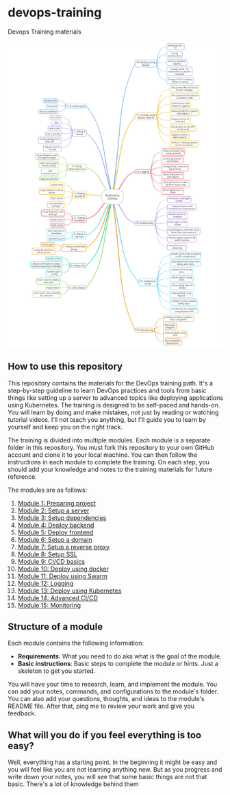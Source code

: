 # devops-training

Devops Training materials

![Roadmap](images/roadmap.jpg)

## How to use this repository

This repository contains the materials for the DevOps training path. It's a step-by-step guideline to learn DevOps practices and tools from basic things like setting up a server to advanced topics like deploying applications using Kubernetes. The training is designed to be self-paced and hands-on. You will learn by doing and make mistakes, not just by reading or watching tutorial videos. I'll not teach you anything, but I'll guide you to learn by yourself and keep you on the right track.

The training is divided into multiple modules. Each module is a separate folder in this repository. You must fork this repository to your own GitHub account and clone it to your local machine. You can then follow the instructions in each module to complete the training. On each step, you should add your knowledge and notes to the training materials for future reference.

The modules are as follows:

1. [Module 1: Preparing project](01-preparing-project/README.md)
2. [Module 2: Setup a server](02-setup-server/README.md)
3. [Module 3: Setup dependencies](03-setup-dependencies/README.md)
4. [Module 4: Deploy backend](04-deploy-backend/README.md)
5. [Module 5: Deploy frontend](05-deploy-frontend/README.md)
6. [Module 6: Setup a domain](06-setup-domain/README.md)
7. [Module 7: Setup a reverse proxy](07-setup-reverse-proxy/README.md)
8. [Module 8: Setup SSL](08-setup-ssl/README.md)
9. [Module 9: CI/CD basics](09-cicd-basics/README.md)
10. [Module 10: Deploy using docker](10-deploy-using-docker/README.md)
11. [Module 11: Deploy using Swarm](11-deploy-using-swarm/README.md)
12. [Module 12: Logging](12-logging/README.md)
13. [Module 13: Deploy using Kubernetes](13-deploy-using-kubernetes/README.md)
14. [Module 14: Advanced CI/CD](14-advanced-cicd/README.md)
15. [Module 15: Monitoring](15-monitoring/README.md)

## Structure of a module

Each module contains the following information:

- **Requirements**: What you need to do aka what is the goal of the module.
- **Basic instructions**: Basic steps to complete the module or hints. Just a skeleton to get you started.

You will have your time to research, learn, and implement the module. You can add your notes, commands, and configurations to the module's folder. You can also add your questions, thoughts, and ideas to the module's README file. After that, ping me to review your work and give you feedback.

## What will you do if you feel everything is too easy?

Well, everything has a starting point. In the beginning it might be easy and you will feel like you are not learning anything new. But as you progress and write down your notes, you will see that some basic things are not that basic. There's a lot of knowledge behind them